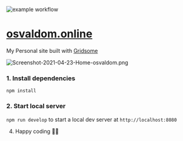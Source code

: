 ![example workflow](https://github.com/osvaldom/osvaldom.github.io/actions/workflows/gridsome-build.yml/badge.svg)

# [osvaldom.online](https://osvaldom.online/)

My Personal site built with [Gridsome](https://gridsome.org/)

![Screenshot-2021-04-23-Home-osvaldom.png](https://i.postimg.cc/8ztbSfMd/Screenshot-2021-04-23-Home-osvaldom.png)


### 1. Install dependencies

`npm install`

### 2. Start local server
`npm run develop` to start a local dev server at `http://localhost:8080`


4. Happy coding 🎉🙌
